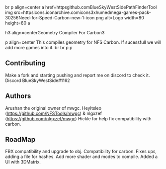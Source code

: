 br
p align=center
  a href=httpsgithub.comBlueSkyWestSidePathFinderTool
    img src=httpsicons.iconarchive.comicons3xhumedmega-games-pack-30256Need-for-Speed-Carbon-new-1-icon.png alt=Logo width=80 height=80
  a

  h3 align=centerGeometry Compiler For Carbon3

  p align=center
    This compiles geometry for NFS Carbon. 
    If sucessfull we will add more games into it.
    br
    br
  p
p



## Contributing
 []() Make a fork and starting pushing and report me on discord to check it. Discord BlueSkyWestSide#1162


## Authors

[]()Arushan the original owner of mwgc.
[]()HeyItsleo (https://github.com/NFSTools/mwgc) & nlgxzef (https://github.com/nlgxzef/mwgc)
[]()Hickle for help fix compatibility with carbon.

## RoadMap

 []() FBX compatibility and upgrade to obj.
 []() Compatibility for carbon.
 []() Fixes ups, adding a file for hashes.
 []() Add more shader and modes to compile.
 []() Added a UI with 3DMatrix.
